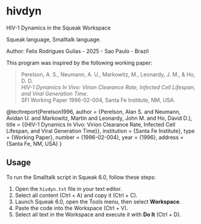 # hivdyn

HIV-1 Dynamics in the Squeak Workspace

Squeak language, Smalltalk language.

Author: Felix Rodrigues Gulias - 2025 - Sao Paulo - Brazil



This program was inspired by the following working paper:

> Perelson, A. S., Neumann, A. U., Markowitz, M., Leonardy, J. M., & Ho, D. D.  
> *HIV-1 Dynamics In Vivo: Virion Clearance Rate, Infected Cell Lifespan, and Viral Generation Time*.  
> SFI Working Paper 1996-02-004, Santa Fe Institute, NM, USA.

@techreport{Perelson1996,
  author       = {Perelson, Alan S. and Neumann, Avidan U. and Markowitz, Martin and Leonardy, John M. and Ho, David D.},
  title        = {{HIV-1 Dynamics In Vivo: Virion Clearance Rate, Infected Cell Lifespan, and Viral Generation Time}},
  institution  = {Santa Fe Institute},
  type         = {Working Paper},
  number       = {1996-02-004},
  year         = {1996},
  address      = {Santa Fe, NM, USA}
}

 ## Usage

To run the Smalltalk script in Squeak 6.0, follow these steps:

1. Open the `hivdyn.txt` file in your text editor.  
2. Select all content (Ctrl + A) and copy it (Ctrl + C).  
3. Launch Squeak 6.0, open the Tools menu, then select **Workspace**.  
4. Paste the code into the Workspace (Ctrl + V).  
5. Select all text in the Workspace and execute it with **Do It** (Ctrl + D).  


 
